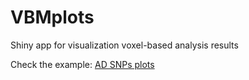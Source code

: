 # VBMplots
Shiny app for visualization voxel-based analysis results

Check the example: [AD SNPs plots](http://www.roshchupkin.com/adsnps/)

